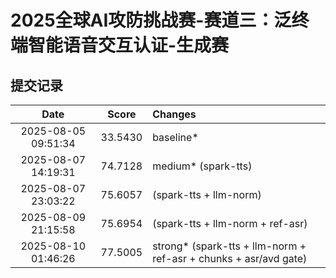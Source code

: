 # 2025全球AI攻防挑战赛-赛道三：泛终端智能语音交互认证-生成赛

## 提交记录

| Date                  | Score      | Changes     |  
| :-------------------: | :-------: | :--------------- |
| 2025-08-05 09:51:34 | 33.5430 | baseline* |
| 2025-08-07 14:19:31 | 74.7128 | medium* (spark-tts) |
| 2025-08-07 23:03:22 | 75.6057 | (spark-tts + llm-norm) |
| 2025-08-09 21:15:58 | 75.6954 | (spark-tts + llm-norm + ref-asr) |
| 2025-08-10 01:46:26 | 77.5005 | strong* (spark-tts + llm-norm + ref-asr + chunks + asr/avd gate) |
